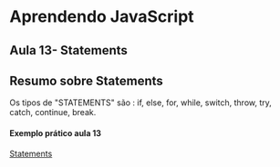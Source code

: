 Aprendendo JavaScript
===================
Aula 13- Statements
----------


Resumo sobre Statements
-------------

Os tipos de "STATEMENTS" são : if, else, for, while, switch, throw, try, catch, continue, break.

#### Exemplo prático aula 13
[Statements](https://codepen.io/JeffersonBraga/pen/zzzKyd) 

